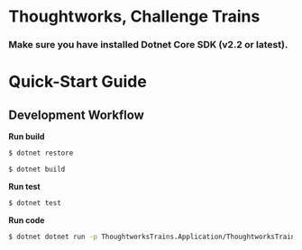 # Thoughtworks, Challenge Trains

### Make sure you have installed Dotnet Core SDK (v2.2 or latest).

# Quick-Start Guide


## Development Workflow

**Run build**
```bash
$ dotnet restore
```
```bash
$ dotnet build
```
**Run test**
```bash
$ dotnet test
```
**Run code**
```bash
$ dotnet dotnet run -p ThoughtworksTrains.Application/ThoughtworksTrains.Application.csproj`
```
